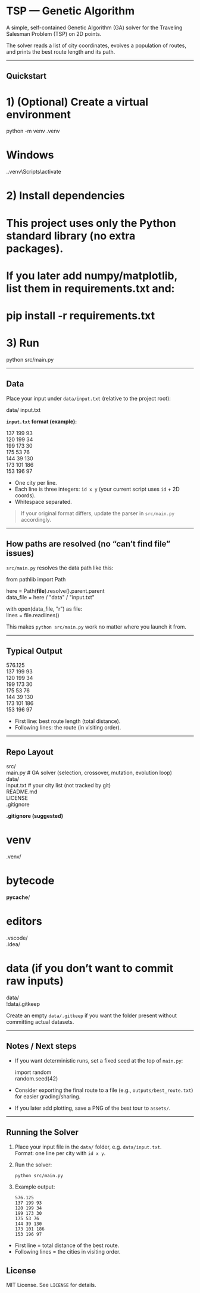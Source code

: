# TSP — Genetic Algorithm

A simple, self-contained Genetic Algorithm (GA) solver for the Traveling Salesman Problem (TSP) on 2D points.

The solver reads a list of city coordinates, evolves a population of routes, and prints the best route length and its path.

---

## Quickstart

# 1) (Optional) Create a virtual environment
python -m venv .venv
# Windows
.\.venv\Scripts\activate

# 2) Install dependencies
# This project uses only the Python standard library (no extra packages).
# If you later add numpy/matplotlib, list them in requirements.txt and:
# pip install -r requirements.txt

# 3) Run
python src/main.py

---

## Data

Place your input under `data/input.txt` (relative to the project root):

data/
  input.txt

**`input.txt` format (example):**

137 199 93  
120 199 34  
199 173 30  
175 53 76  
144 39 130  
173 101 186  
153 196 97  

- One city per line.  
- Each line is three integers: `id x y` (your current script uses `id` + 2D coords).  
- Whitespace separated.  

> If your original format differs, update the parser in `src/main.py` accordingly.

---

## How paths are resolved (no “can’t find file” issues)

`src/main.py` resolves the data path like this:

from pathlib import Path

here = Path(__file__).resolve().parent.parent  
data_file = here / "data" / "input.txt"

with open(data_file, "r") as file:  
    lines = file.readlines()

This makes `python src/main.py` work no matter where you launch it from.

---

## Typical Output

576.125  
137 199 93  
120 199 34  
199 173 30  
175 53 76  
144 39 130  
173 101 186  
153 196 97  

- First line: best route length (total distance).  
- Following lines: the route (in visiting order).  

---

## Repo Layout

src/  
  main.py            # GA solver (selection, crossover, mutation, evolution loop)  
data/  
  input.txt          # your city list (not tracked by git)  
README.md  
LICENSE  
.gitignore  

**.gitignore (suggested)**

# venv  
.venv/  
# bytecode  
__pycache__/  
# editors  
.vscode/  
.idea/  
# data (if you don’t want to commit raw inputs)  
data/  
!data/.gitkeep  

Create an empty `data/.gitkeep` if you want the folder present without committing actual datasets.

---

## Notes / Next steps

- If you want deterministic runs, set a fixed seed at the top of `main.py`:  

  import random  
  random.seed(42)  

- Consider exporting the final route to a file (e.g., `outputs/best_route.txt`) for easier grading/sharing.  
- If you later add plotting, save a PNG of the best tour to `assets/`.  

---

## Running the Solver

1. Place your input file in the `data/` folder, e.g. `data/input.txt`.  
   Format: one line per city with `id x y`.

2. Run the solver:

    ```bash
    python src/main.py
    ```

3. Example output:

    ```
    576.125
    137 199 93
    120 199 34
    199 173 30
    175 53 76
    144 39 130
    173 101 186
    153 196 97
    ```

- First line = total distance of the best route.  
- Following lines = the cities in visiting order.


## License

MIT License. See `LICENSE` for details.
